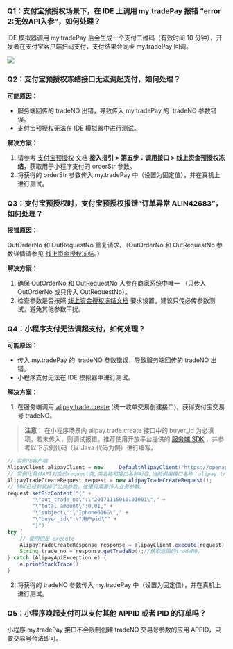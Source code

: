 
### Q1：支付宝预授权场景下，在 IDE 上调用 my.tradePay 报错 “error 2:无效API入参”，如何处理？
IDE 模拟器调用 my.tradePay 后会生成一个支付二维码（有效时间 10 分钟），开发者在支付宝客户端扫码支付，支付结果会同步 my.tradePay 回调。

![](http://mdn.alipayobjects.com/afts/img/A*G8e2RJF3OYQAAAAAAAAAAABkAa8wAA/1024w_1024h_1l.png?bz=openpt_doc&t=1CYtMLzOixg-Jl8Zof84yQAAAABkMK8AAAAA#align=left&display=inline&height=345&margin=%5Bobject%20Object%5D&originHeight=345&originWidth=854&status=done&style=none&width=854)

### Q2：支付宝预授权冻结接口无法调起支付，如何处理？

**可能原因：**
- 服务端回传的 tradeNO 出错，导致传入 my.tradePay 的  tradeNO 参数错误。
- 支付宝预授权无法在 IDE 模拟器中进行测试。

**解决方案：**

1. 请参考 [支付宝预授权](/mini/introduce/pre-authorization) 文档 **接入指引 > 第五步：调用接口 > 线上资金预授权冻结**，获取用于小程序支付的 orderStr 参数。
2. 将获得的 orderStr 参数传入 my.tradePay 中（设置为固定值），并在真机上进行测试。

### Q3：支付宝预授权时，支付宝预授权报错”订单异常 ALIN42683”，如何处理？
**报错原因：**

OutOrderNo 和 OutRequestNo 重复请求。（OutOrderNo 和 OutRequestNo 参数详情请参见 [线上资金授权冻结](https://opendocs.alipay.com/mini/013ok0#%E7%BA%BF%E4%B8%8A%E8%B5%84%E9%87%91%E5%86%BB%E7%BB%93%E5%9C%BA%E6%99%AF)。）

**解决方案：**

1. 确保 OutOrderNo 和 OutRequestNo 入参在商家系统中唯一 （只传入OutOrderNo 或只传入 OutRequestNo）。
2. 检查参数是否按照 [线上资金授权冻结文档](https://opendocs.alipay.com/mini/013ok0#%E7%BA%BF%E4%B8%8A%E8%B5%84%E9%87%91%E5%86%BB%E7%BB%93%E5%9C%BA%E6%99%AF) 要求设置，建议只传必传参数测试，避免其他参数干扰。

### Q4：小程序支付无法调起支付，如何处理？
**可能原因：**

- 传入 my.tradePay 的  tradeNO 参数错误，导致服务端回传的 tradeNO 出错。
- 小程序支付无法在 IDE 模拟器中进行测试。

**解决方案：**

1. 在服务端调用 [ alipay.trade.create](https://docs.open.alipay.com/api_1/alipay.trade.create/) (统一收单交易创建接口)，获得支付宝交易号 tradeNO。

> **注意**：
> 在小程序场景内 alipay.trade.create 接口中的 buyer_id 为必填项，若未传入，则调试报错。推荐使用开放平台提供的 [服务端 SDK](https://opendocs.alipay.com/common/02n6z6) ，并参考以下示例代码（以 Java 代码为例）进行编写。

```java
// 实例化客户端
AlipayClient alipayClient = new     DefaultAlipayClient("https://openapi.alipay.com/gateway.do", APP_ID, APP_PRIVATE_KEY, "json", CHARSET, ALIPAY_PUBLIC_KEY, "RSA2");
// 实例化具体API对应的request类,类名称和接口名称对应,当前调用接口名称：alipay.trade.create.
AlipayTradeCreateRequest request = new AlipayTradeCreateRequest();
// SDK已经封装掉了公共参数，这里只需要传入业务参数。
request.setBizContent("{" +
        "\"out_trade_no\":\"20171115010101001\"," +
        "\"total_amount\":0.01," +
        "\"subject\":\"Iphone616G\"," +
        "\"buyer_id\":\"用户pid\"" +
        "}");
try {
    // 使用的是 execute
    AlipayTradeCreateResponse response = alipayClient.execute(request);
    String trade_no = response.getTradeNo();//获取返回的tradeNO。
} catch (AlipayApiException e) {
    e.printStackTrace();
}
```

2. 将获得的 tradeNO 参数传入 my.tradePay 中（设置为固定值），并在真机上进行测试。

### Q5：小程序唤起支付可以支付其他 APPID 或者 PID 的订单吗？
小程序 my.tradePay 接口不会限制创建 tradeNO 交易号参数的应用 APPID，只要交易号合法即可。
